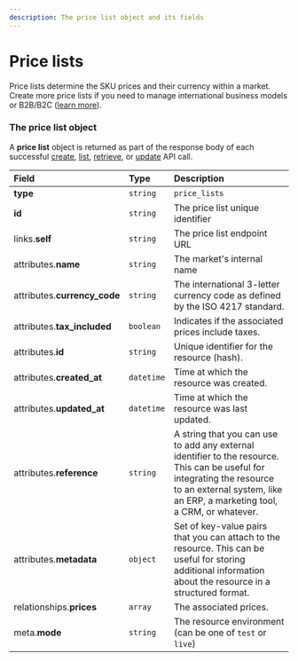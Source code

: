 ```yaml
---
description: The price list object and its fields
---
```


# Price lists

Price lists determine the SKU prices and their currency within a market.
Create more price lists if you need to manage international business models or B2B/B2C ([learn more](https://commercelayer.io/glossary/price_list/)).


### The price list object

A **price list** object is returned as part of the response body of each successful
[create](https://docs.commercelayer.io/api/resources/price_lists/create_price_list),
[list](https://docs.commercelayer.io/api/resources/price_lists/list_price_lists),
[retrieve](https://docs.commercelayer.io/api/resources/price_lists/retrieve_price_list),
or [update](https://docs.commercelayer.io/api/resources/price_lists/update_price_list) API call.

| Field | Type | Description |
| :--- | :--- | :--- |
| **type** | `string` | `price_lists` |
| **id** | `string` | The price list unique identifier |
| links.**self** | `string` | The price list endpoint URL |
| attributes.**name** | `string` | The market's internal name |
| attributes.**currency_code** | `string` | The international 3-letter currency code as defined by the ISO 4217 standard. |
| attributes.**tax_included** | `boolean` | Indicates if the associated prices include taxes. |
| attributes.**id** | `string` | Unique identifier for the resource (hash). |
| attributes.**created_at** | `datetime` | Time at which the resource was created. |
| attributes.**updated_at** | `datetime` | Time at which the resource was last updated. |
| attributes.**reference** | `string` | A string that you can use to add any external identifier to the resource. This can be useful for integrating the resource to an external system, like an ERP, a marketing tool, a CRM, or whatever. |
| attributes.**metadata** | `object` | Set of key-value pairs that you can attach to the resource. This can be useful for storing additional information about the resource in a structured format. |
| relationships.**prices** | `array` | The associated prices. |
| meta.**mode** | `string` | The resource environment \(can be one of `test` or `live`\) |

